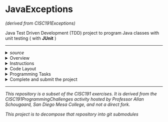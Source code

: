 # JavaExceptions
 _(derived from CISC191Exceptions)_


Java Test Driven Development (TDD) project to program Java classes with unit testing ( with **JUnit** )
________

<details>
 <summary><em>source</em></summary>


 ![220px-MesaLogo](https://github.com/schougaard/SanDiegoMesaCISC191ProgrammingChallenges/assets/716243/334f6724-6afa-4198-9eff-7c49c472cd35)

# San Diego Mesa College CISC 191 Programming Challenges
Programming challenges for San Diego Community College CISC 191 Intermediate Java classes.

Created by
- Professor Dr. Tasha Frankie
- and Professor [Allan Schougaard](https://github.com/schougaard), San Diego Mesa College.

With contributions from: 
- Dom David,
- [Dan Sullivan](https://github.com/uid100)
________

</details>
<details>
 <summary>Overview</summary>

Assignment Overview

Java defines special types of errors called exceptions for a number of reasons:

 - To separate error handling from program logic. Exceptions allow programmers to write their code in a more modular and reusable way, by separating the code that detects and handles errors from the code that performs the main logic of the program. This makes the code easier to read, understand, and maintain.
 - To provide a robust and consistent way to handle errors. Exceptions provide a standard way to handle errors, which makes Java code more predictable and reliable. This is especially important in large and complex applications, where errors can occur in many different places.
 - To propagate errors up the call stack. Exceptions can be propagated up the call stack, which allows errors to be handled at the appropriate level. For example, if a method throws an exception, the calling method can catch the exception and handle it accordingly. This allows programmers to centralize error handling in certain parts of the application, making it easier to manage and troubleshoot errors.
 - To provide information about errors. Exceptions contain information about the error, such as the type of error, the stack trace, and any additional details. This information can be used to log the error, display a meaningful error message to the user, or take other corrective action.

Java defines two types of exceptions: checked exceptions and unchecked exceptions. Checked exceptions are exceptions that must be explicitly handled by the programmer. Unchecked exceptions are exceptions that do not need to be explicitly handled by the programmer.

Checked exceptions are typically used to handle errors that are beyond the control of the programmer, such as errors caused by the underlying operating system or hardware. Unchecked exceptions are typically used to handle errors that are caused by programmer mistakes, such as null pointer exceptions and array index out of bounds exceptions.

Overall, exceptions are a powerful tool that can be used to improve the robustness, reliability, and maintainability of Java code.

Here are some specific examples of how exceptions can be used in Java:

 - Handling errors caused by user input. If a user enters invalid input, the program can throw an exception, which can then be handled to display a meaningful error message to the user and allow them to try again.
 - Handling errors caused by file operations. If a program tries to open a file that does not exist, the program can throw an exception, which can then be handled to notify the user of the error and allow them to take corrective action.
 - Handling errors caused by network operations. If a program tries to connect to a network server that is unavailable, the program can throw an exception, which can then be handled to retry the connection or notify the user of the error.

By using exceptions to handle errors, Java programs can become more robust, reliable, and user-friendly.
________

</details>
<details>
 <summary>Instructions</summary>

## _(Open the Project)_
1. From the **<> Code** dropdown link in the repository (above), download the Zip file to your computer.
2. Extract the files to your working folder
3. Open Eclipse and import the project. 
   - You can use File>Import menu item or right-click in the Package Manager and choose Import.
   - select General>Projects from Folder or Archive
   - navigate into the project until you see the `bin` and `src` folders, and choose *open*
4. Expand the project in the package explorer and find the .java files below the **src** folder.

## _(Complete the Assignment)_

</details>
<details>
 <summary>Code Layout</summary>
 
You will be completing code that deals with banking and bills. In the past, we may have handled input validation a little differently with simple if-statements and early returns of specific values. This time, you will handle special behaviors dealing with values using Exceptions.
___________

</details>
<details>
 <summary>Programming Tasks</summary>

 
## Programming Task(s)

### CheckoutBill
When you run the tester file you will see that the first failure is when the code expects an Exception to be thrown. 

_Be careful about accidentally running the CheckoutBill class since it has a main method. You may not realize that you are not running the tester class._

1. The bill amount should be greater than 0. Throw an `IllegalArgumentException` if the parameter does not meet this requirement. Otherwise, set the instance variable accordingly.
In Java to throw an exception you add the following:
```
throw (new MyExceptionName());
```
You are creating an object that is an `Exception` type and throwing it.

The term *throwing an exception* in Java is used to describe the process of creating an exception object and passing it to the runtime system. The runtime system will then search for an exception handler in the call stack, starting with the current method and working its way up. If an exception handler is found, the exception will be handled and the program will continue to execute. If an exception handler is not found, the program will terminate. The term "throwing" is used to describe this process because it is analogous to throwing a ball. When you throw a ball, you are transferring control of the ball to the person who catches it. Similarly, when you throw an exception, you are transferring control of the exception to the runtime system. The runtime system is responsible for handling exceptions in a way that is appropriate for the application. For example, the runtime system may display an error message to the user, log the error, or terminate the application.

2. Uncomment the next tester method in the tester class. Fix the `setTipPercent()` method so that it throws an exception if the parameter does not meet the requirement.
3. Uncomment the next tester which will focus on the `calculateTotalBill()` method.
Fix the method so that it throws an `IllegaStateException` if the bill or tipPercent do not have proper values. The current setup allows the creation of a `CheckoutBill` object that initializes the instance variables to undesirable values. Do not alter this behavior as this is by design.
4. Uncomment the next tester method (`testMain()`).
Now you must handle exceptions in the main method of the CheckoutBill class. _**Note that you will not actually have to do much in the catch clause other than printing the error to the console.**_

To handle an exception in Java means to take corrective action when an error occurs. This can involve logging the error, displaying a meaningful error message to the user, or taking other steps to recover from the error and continue executing the program.

There are two main ways to handle exceptions in Java:
**Using the try-catch-finally block.** The try-catch-finally block is the most common way to handle exceptions in Java. It allows you to specify a block of code that is to be executed, and to catch any exceptions that occur within that block. The finally block is optional, but it is often used to perform cleanup tasks, such as closing resources.
**Using the try-with-resources statement.** The try-with-resources statement is a newer way to handle exceptions in Java. It is specifically designed for handling resources that must be closed after they are used. For example, you can use the try-with-resources statement to handle files, database connections, and network sockets.
```
try {
  // Code that may throw an exception
} catch (Exception e) {
  // Handle the exception here
} finally {
  // Perform cleanup tasks here
}
```

In this programming assignment, you are not accessing resources so you do not need the finally block. 
```
try{
  // code that may throw an exception
}catch( Exception e){
  //handle exception here or print the exception to the console
}
```

### BankAccount
Exceptions are a class in Java. The BankAccount will now have you creating classes that subclass the Exception class.

Uncomment the next tester method which now uses the BankAccount class.
##### Deposit
1. This method asks you to throw a specific type of exception that does not exist. Create a class of the described exception that extends the Exception class.
2. Check to see if should throw the exception and throw it, otherwise, proceed with the method's logic.

A method that throws an exception must declare so in the header. Add throws InvalidAmountException at the end of the method signature so it looks like the line below. 
```
public void deposit(double amount) throws InvalidAmountException
```

##### Withdraw
1. Take a look at the comments of the method. Create the missing exception classes similar to the deposit method.
2. Throw the exceptions based on the behavior described in the comments. Don't forget to add the throws declaration in the method's header. Since this method throws more than one error, make it so that it throws a generic Exception so that it covers any subclass of Exception.
3. Handle the rest of the logic of the method.

### InvalidAmountException
Uncomment the next tester method.
1. Add the missing constructor.
2. Now that you have a constructor with a parameter, wherever you use the non-parameterized constructor, you must add the amount. For example, BankAccount uses this exception a lot.
3. Add a getMessage method that returns a message similar to the one shown in the tester method. As usual, care of any required white spaces.

Attempt the remainder of the tester methods now. For the last section, explore subclassing RuntimeException instead of Exception. What's the difference between check and unchecked exceptions?
___________

</details>

<details>
 <summary>Complete and submit the project</summary>
 
## Complete and zip the project
1. Run and add the code to the src folder until the tests are successful.
2. Uncomment each test case in the **Test** file (`TestAdvancedClasses.java`), one at a time. 
Do not modify the content in this file except to uncomment the tests. Add and modify class files
as needed for the tests to pass.
3. Review and refactor any of the code as needed:
    - be sure your code follows good coding practices and coding style and standards.
    - update the javadoc comments at the top of the file to add your name as author
    - update the comments for each method in the file.
4. Export the project as a zip file and submit your work.

___________

## Rubric

[Rubric](Rubric.md)

</details>


___________
_This repository is a subset of the CISC191 exercises. It is derived from the CISC191ProgrammingChallenges 
activity hosted by Professor Allan Schougaard, San Diego Mesa College, and not a direct fork._

_This project is to decompose that repository into git submodules_
